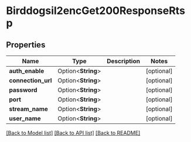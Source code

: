 # Birddogsil2encGet200ResponseRtsp

## Properties

Name | Type | Description | Notes
------------ | ------------- | ------------- | -------------
**auth_enable** | Option<**String**> |  | [optional]
**connection_url** | Option<**String**> |  | [optional]
**password** | Option<**String**> |  | [optional]
**port** | Option<**String**> |  | [optional]
**stream_name** | Option<**String**> |  | [optional]
**user_name** | Option<**String**> |  | [optional]

[[Back to Model list]](../README.md#documentation-for-models) [[Back to API list]](../README.md#documentation-for-api-endpoints) [[Back to README]](../README.md)


